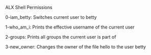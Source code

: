 ALX Shell Permissions

0-iam_betty: Switches current user to betty

1-who_am_i: Prints the effective username of the current user

2-groups: Prints all groups the current user is part of

3-new_owner: Changes the owner of the file hello to the user betty
